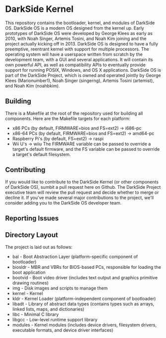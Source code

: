DarkSide Kernel
===============
This repository contains the bootloader, kernel, and modules of DarkSide OS. DarkSide OS is a modern OS designed from the kernel up. Early prototypes of DarkSide OS were developed by George Klees as early as 2010, with Noah Singer, Artemis Tosini, and Noah Kim joining and the project actually kicking off in 2013. DarkSide OS is designed to have a fully preemptive, reentrant kernel with support for multiple processors. The operating system will have a userspace written from scratch by the development team, with a GUI and several applications. It will contain its own powerful API, as well as compatibility APIs to eventually provide support for running POSIX, Windows, and OS X applications.  DarkSide OS is part of the DarkSide Project, which is owned and operated jointly by George Klees (Marionumber1), Noah Singer (singerng), Artemis Tosini (artemist), and Noah Kim (noahbkim).

Building
--------
There is a Makefile at the root of the repository used for building all components. Here are the Makefile targets for each platform:
* x86 PCs (by default, FIRMWARE=bios and FS=ext2) -> i686-pc
* x86-64 PCs (by default, FIRMWARE=bios and FS=ext2) -> amd64-pc
* Raspberry Pi's (by default, FS=ext2) -> raspi
* Wii U's -> wiiu
The FIRMWARE variable can be passed to override a target's default firmware, and the FS variable can be passed to override a target's default filesystem.

Contributing
------------
If you would like to contribute to the DarkSide Kernel (or other components of DarkSide OS), sumbit a pull request here on Github.  The DarkSide Project executive team  will review the pull request and decide whether to merge or decline it. If you've made several major contributions to the project, we'll consider adding you to the DarkSide OS developer team.

Reporting Issues
----------------

Directory Layout
----------------
The project is laid out as follows:
* bal - Boot Abstraction Layer (platform-specific component of bootloader)
* biosldr - MBR and VBRs for BIOS-based PCs, responsible for loading the boot application
* bootvid - Boot video driver (includes text output and graphics primitive drawing routines)
* img - Disk images and scripts to manage them
* kernel - Kernel
* kldr - Kernel Loader (platform-independent component of bootloader)
* libadt - Library of abstract data types (contains types such as arrays, linked lists, maps, and dictionaries)
* libc - Minimal C library
* libgcc - Low-level runtime support library
* modules - Kernel modules (includes device drivers, filesystem drivers, executable formats, and device driver interfaces)
